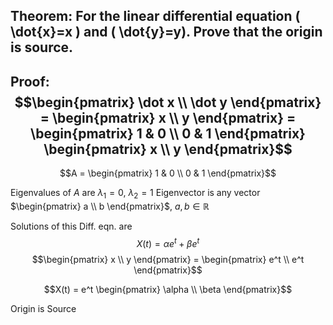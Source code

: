 ## Theorem: For the linear differential equation \( \dot{x}=x \) and \( \dot{y}=y). Prove that the origin is source.


## Proof: $$\begin{pmatrix} \dot x \\ \dot y \end{pmatrix} = \begin{pmatrix} x \\ y \end{pmatrix} = \begin{pmatrix} 1 & 0 \\ 0 & 1 \end{pmatrix} \begin{pmatrix} x \\ y \end{pmatrix}$$

$$A = \begin{pmatrix} 1 & 0 \\ 0 & 1 \end{pmatrix}$$

Eigenvalues of $A$ are $\lambda_1 = 0$, $\lambda_2 = 1$
Eigenvector is any vector $\begin{pmatrix} a \\ b \end{pmatrix}$, $a, b \in \mathbb{R}$

Solutions of this Diff. eqn. are 
$$X(t) = \alpha e^t + \beta e^t$$
$$\begin{pmatrix} x \\ y \end{pmatrix} = \begin{pmatrix} e^t \\ e^t \end{pmatrix}$$

$$X(t) = e^t \begin{pmatrix} \alpha \\ \beta \end{pmatrix}$$

Origin is Source 
